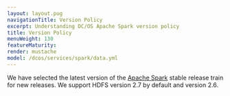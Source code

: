 ```yaml
---
layout: layout.pug
navigationTitle: Version Policy
excerpt: Understanding DC/OS Apache Spark version policy
title: Version Policy
menuWeight: 130
featureMaturity:
render: mustache
model: /dcos/services/spark/data.yml
---
```


We have selected the latest version of the [Apache Spark](http://spark.apache.org) stable release train for new releases. We support HDFS version 2.7 by default and version 2.6.
